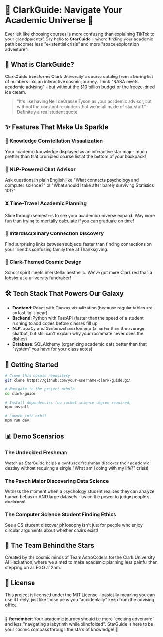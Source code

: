 # 🌟 ClarkGuide: Navigate Your Academic Universe 🚀

Ever felt like choosing courses is more confusing than explaining TikTok to your grandparents? Say hello to **StarGuide** - where finding your academic path becomes less "existential crisis" and more "space exploration adventure"! 

## 🔭 What is ClarkGuide?

ClarkGuide transforms Clark University's course catalog from a boring list of numbers into an interactive cosmic journey. Think "NASA meets academic advising" - but without the $10 billion budget or the freeze-dried ice cream.

> "It's like having Neil deGrasse Tyson as your academic advisor, but without the constant reminders that we're all made of star stuff." - Definitely a real student quote

## ✨ Features That Make Us Sparkle

### 🌌 Knowledge Constellation Visualization
Your academic knowledge displayed as an interactive star map - much prettier than that crumpled course list at the bottom of your backpack!

### 🧠 NLP-Powered Chat Advisor
Ask questions in plain English like "What connects psychology and computer science?" or "What should I take after barely surviving Statistics 101?"

### ⏳ Time-Travel Academic Planning
Slide through semesters to see your academic universe expand. Way more fun than trying to mentally calculate if you can graduate on time!

### 🔄 Interdisciplinary Connection Discovery
Find surprising links between subjects faster than finding connections on your friend's confusing family tree at Thanksgiving.

### 🎨 Clark-Themed Cosmic Design
School spirit meets interstellar aesthetic. We've got more Clark red than a lobster at a university fundraiser!

## 🛠️ Tech Stack That Powers Our Galaxy

- **Frontend**: React with Canvas visualization (because regular tables are so last light-year)
- **Backend**: Python with FastAPI (faster than the speed of a student rushing to add codes before classes fill up)
- **NLP**: spaCy and SentenceTransformers (smarter than the average chatbot, but still can't explain why your roommate never does the dishes)
- **Database**: SQLAlchemy (organizing academic data better than that "system" you have for your class notes)

## 🚀 Getting Started

```bash
# Clone this cosmic repository
git clone https://github.com/your-username/clark-guide.git

# Navigate to the project nebula
cd clark-guide

# Install dependencies (no rocket science degree required)
npm install

# Launch into orbit
npm run dev
```

## 📊 Demo Scenarios

### The Undecided Freshman
Watch as StarGuide helps a confused freshman discover their academic destiny without requiring a single "What am I doing with my life?" crisis!

### The Psych Major Discovering Data Science
Witness the moment when a psychology student realizes they can analyze human behavior AND large datasets - twice the power to judge people's decisions!

### The Computer Science Student Finding Ethics
See a CS student discover philosophy isn't just for people who enjoy circular arguments about whether chairs exist!

## 🌠 The Team Behind the Stars

Created by the cosmic minds of Team AstroCoders for the Clark University AI Hackathon, where we aimed to make academic planning less painful than stepping on a LEGO at 2am.

## 📜 License

This project is licensed under the MIT License - basically meaning you can use it freely, just like those pens you "accidentally" keep from the advising office.

---

🔮 **Remember**: Your academic journey should be more "exciting adventure" and less "navigating a labyrinth while blindfolded". StarGuide is here to be your cosmic compass through the stars of knowledge! 🌠
